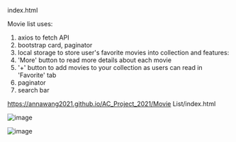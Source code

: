 index.html

Movie list uses:
  1. axios to fetch API
  2. bootstrap card, paginator
  3. local storage to store user's favorite movies into collection
and features:
  1. 'More' button to read more details about each movie
  2. '+' button to add movies to your collection as users can read in 'Favorite' tab
  3. paginator
  4. search bar 
  
  https://annawang2021.github.io/AC_Project_2021/Movie List/index.html
  
  ![image](https://user-images.githubusercontent.com/77376405/120076869-494b3080-c0da-11eb-8990-4babc61994a7.png)

  ![image](https://user-images.githubusercontent.com/77376405/120076878-59631000-c0da-11eb-978c-c4d10136df20.png)
  
  

  

